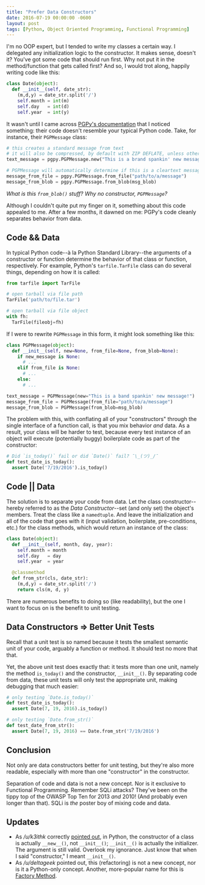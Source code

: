 ```yaml
---
title: "Prefer Data Constructors"
date: 2016-07-19 00:00:00 -0600
layout: post
tags: [Python, Object Oriented Programming, Functional Programming]
---
```


I'm no OOP expert, but I tended to write my classes a certain way. I delegated any initialization logic to the constructor. It makes sense, doesn't it? You've got some code that should run first. Why not put it in the method/function that gets called first? And so, I would trot along, happily writing code like this:

```python
class Date(object):
  def __init__(self, date_str):
    (m,d,y) = date_str.split('/')
    self.month = int(m)
    self.day   = int(d)
    self.year  = int(y)
```

It wasn't until I came across [PGPy's documentation](https://pythonhosted.org/PGPy/) that I noticed something: their code doesn't resemble your typical Python code. Take, for instance, their `PGPMessage` class:

```python
# this creates a standard message from text
# it will also be compressed, by default with ZIP DEFLATE, unless otherwise specified
text_message = pgpy.PGPMessage.new("This is a brand spankin' new message!")

# PGPMessage will automatically determine if this is a cleartext message or not
message_from_file = pgpy.PGPMessage.from_file("path/to/a/message")
message_from_blob = pgpy.PGPMessage.from_blob(msg_blob)
```

*What is this `from_blob()` stuff? Why no constructor, `PGPMessage`?*

Although I couldn't quite put my finger on it, something about this code appealed to me. After a few months, it dawned on me: PGPy's code cleanly separates behavior from data.

## Code && Data

In typical Python code--à la Python Standard Library--the arguments of a constructor or function determine the behavior of that class or function, respectively. For example, Python's `tarfile.TarFile` class can do several things, depending on how it is called:

```python
from tarfile import TarFile

# open tarball via file path
TarFile('path/to/file.tar')

# open tarball via file object
with fh:
  TarFile(fileobj=fh)
```

If I were to rewrite `PGPMessage` in this form, it might look something like this:

```python
class PGPMessage(object):
  def __init__(self, new=None, from_file=None, from_blob=None):
    if new_message is None:
      # ...
    elif from_file is None:
      # ...
    else:
      # ...

text_message = PGPMessage(new="This is a band spankin' new message!")
message_from_file = PGPMessage(from_file="path/to/a/message")
message_from_blob = PGPMessage(from_blob=msg_blob)
```

The problem with this, with conflating all of your "constructors" through the single interface of a function call, is that you mix behavior *and* data. As a result, your class will be harder to test, because every test instance of an object will execute (potentially buggy) boilerplate code as part of the constructor:

```python
# Did `is_today()` fail or did `Date()` fail? ¯\_(ツ)_/¯
def test_date_is_today():
  assert Date('7/19/2016').is_today()
```

## Code || Data

The solution is to separate your code from data. Let the class constructor--hereby referred to as the *Data Constructor*--set (and only set) the object's members. Treat the class like a `namedtuple`. And leave the initialization and all of the code that goes with it (input validation, boilerplate, pre-conditions, etc.) for the class methods, which would return an instance of the class:

```python
class Date(object):
  def __init__(self, month, day, year):
    self.month = month
    self.day   = day
    self.year  = year

  @classmethod
  def from_str(cls, date_str):
    (m,d,y) = date_str.split('/')
    return cls(m, d, y)
```

There are numerous benefits to doing so (like readability), but the one I want to focus on is the benefit to unit testing.

## Data Constructors ⇒ Better Unit Tests

Recall that a unit test is so named because it tests the smallest semantic unit of your code, arguably a function or method. It should test no more that that.

Yet, the above unit test does exactly that: it tests more than one unit, namely the method `is_today()` and the constructor, `__init__()`. By separating code from data, these unit tests will only test the appropriate unit, making debugging that much easier:

```python
# only testing `Date.is_today()`
def test_date_is_today():
  assert Date(7, 19, 2016).is_today()

# only testing `Date.from_str()`
def test_date_from_str():
  assert Date(7, 19, 2016) == Date.from_str('7/19/2016')
```

## Conclusion

Not only are data constructors better for unit testing, but they're also more readable, especially with more than one "constructor" in the constructor.

Separation of code and data is not a new concept. Nor is it exclusive to Functional Programming. Remember SQLi attacks? They've been on the tippy top of the OWASP Top Ten for 2013 *and* 2010! (And probably even longer than that). SQLi is *the* poster boy of mixing code and data.

## Updates

- As */u/k3ithk* correctly [pointed out](https://www.reddit.com/r/Python/comments/4tsl4f/prefer_data_constructors/d5k0tfj), in Python, the constructor of a class is actually `__new__()`, not `__init__()`; `__init__()` is actually the initializer. The argument is still valid. Overlook my ignorance. Just know that when I said "constructor," I meant `__init__()`.
- As */u/deltageek* pointed out, this (refactoring) is not a new concept, nor is it a Python-only concept. Another, more-popular name for this is [Factory Method](https://en.wikipedia.org/wiki/Factory_(object-oriented_programming)).
